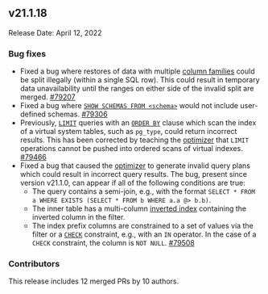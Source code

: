 ## v21.1.18

Release Date: April 12, 2022




<h3 id="v21-1-18-bug-fixes">Bug fixes</h3>

- Fixed a bug where restores of data with multiple [column families](https://www.cockroachlabs.com/docs/v21.1/column-families) could be split illegally (within a single SQL row). This could result in temporary data unavailability until the ranges on either side of the invalid split are merged. [#79207][#79207]
- Fixed a bug where [`SHOW SCHEMAS FROM <schema>`](https://www.cockroachlabs.com/docs/v21.1/show-schemas) would not include user-defined schemas. [#79306][#79306]
- Previously, [`LIMIT`](https://www.cockroachlabs.com/docs/v21.1/limit-offset) queries with an [`ORDER BY`](https://www.cockroachlabs.com/docs/v21.1/order-by) clause which scan the index of a virtual system tables, such as `pg_type`, could return incorrect results. This has been corrected by teaching the [optimizer](https://www.cockroachlabs.com/docs/v21.1/cost-based-optimizer) that `LIMIT` operations cannot be pushed into ordered scans of virtual indexes. [#79466][#79466]
- Fixed a bug that caused the [optimizer](https://www.cockroachlabs.com/docs/v21.1/cost-based-optimizer) to generate invalid query plans which could result in incorrect query results. The bug, present since version v21.1.0, can appear if all of the following conditions are true:
    - The query contains a semi-join, e.g., with the format `SELECT * FROM a WHERE EXISTS (SELECT * FROM b WHERE a.a @> b.b)`.
    - The inner table has a multi-column [inverted index](https://www.cockroachlabs.com/docs/v21.1/inverted-indexes) containing the inverted column in the filter.
    - The index prefix columns are constrained to a set of values via the filter or a [`CHECK`](https://www.cockroachlabs.com/docs/v21.1/check) constraint, e.g., with an `IN` operator. In the case of a `CHECK` constraint, the column is `NOT NULL`. [#79508][#79508]

<h3 id="v21-1-18-contributors">Contributors</h3>

This release includes 12 merged PRs by 10 authors.

[#79207]: https://github.com/cockroachdb/cockroach/pull/79207
[#79306]: https://github.com/cockroachdb/cockroach/pull/79306
[#79466]: https://github.com/cockroachdb/cockroach/pull/79466
[#79508]: https://github.com/cockroachdb/cockroach/pull/79508
